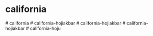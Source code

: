 # california
#   c a l i f o r n i a  
 #   c a l i f o r n i a - h o j i a k b a r  
 #   c a l i f o r n i a - h o j i a k b a r  
 #   c a l i f o r n i a - h o j i a k b a r  
 #   c a l i f o r n i a - h o j u  
 